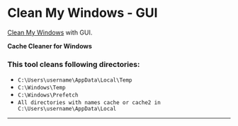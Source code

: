 # Clean My Windows - GUI
[Clean My Windows](https://github.com/aqib-m31/clean-my-windows) with GUI.

**Cache Cleaner for Windows**

### This tool cleans following directories:
- `C:\Users\username\AppData\Local\Temp`
- `C:\Windows\Temp`
- `C:\Windows\Prefetch`
- `All directories with names cache or cache2 in C:\Users\username\AppData\Local`
---
